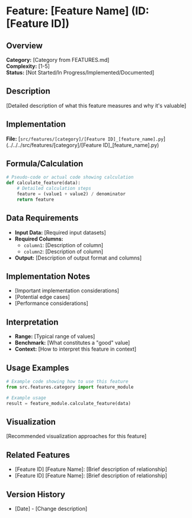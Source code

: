 # Feature: [Feature Name] (ID: [Feature ID])

## Overview
**Category:** [Category from FEATURES.md]  
**Complexity:** [1-5]  
**Status:** [Not Started/In Progress/Implemented/Documented]

## Description
[Detailed description of what this feature measures and why it's valuable]

## Implementation
**File:** [`src/features/[category]/[Feature ID]_[feature_name].py`](../../../src/features/[category]/[Feature ID]_[feature_name].py)

## Formula/Calculation
```python
# Pseudo-code or actual code showing calculation
def calculate_feature(data):
    # Detailed calculation steps
    feature = (value1 + value2) / denominator
    return feature
```

## Data Requirements
- **Input Data:** [Required input datasets]
- **Required Columns:** 
  - `column1`: [Description of column]
  - `column2`: [Description of column]
- **Output:** [Description of output format and columns]

## Implementation Notes
- [Important implementation considerations]
- [Potential edge cases]
- [Performance considerations]

## Interpretation
- **Range:** [Typical range of values]
- **Benchmark:** [What constitutes a "good" value]
- **Context:** [How to interpret this feature in context]

## Usage Examples
```python
# Example code showing how to use this feature
from src.features.category import feature_module

# Example usage
result = feature_module.calculate_feature(data)
```

## Visualization
[Recommended visualization approaches for this feature]

## Related Features
- [Feature ID] [Feature Name]: [Brief description of relationship]
- [Feature ID] [Feature Name]: [Brief description of relationship]

## Version History
- [Date] - [Change description] 